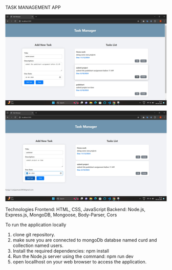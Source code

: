 TASK MANAGEMENT APP

![alt text](image.png)

![alt text](image-1.png)

Technologies
Frontend: HTML, CSS, JavaScript
Backend: Node.js, Express.js, MongoDB, Mongoose, Body-Parser, Cors

To run the application locally 
1. clone git repository.
2. make sure you are connected to mongoDb databse named curd and collection named users.
3. Install the required dependencies:
     npm install
4. Run the Node.js server using the command:
     npm run dev
5. open locallhost on your web browser to access the application.